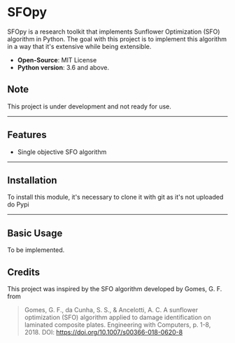 # SFOpy

SFOpy is a research toolkit that implements Sunflower Optimization (SFO) algorithm in Python. The goal with this project is to implement this algorithm in a way that it's extensive while being extensible. 

- **Open-Source**: MIT License
- **Python version**: 3.6 and above.

## Note

This project is under development and not ready for use.

--- 
## Features

- Single objective SFO algorithm

--- 
## Installation 

To install this module, it's necessary to clone it with git as it's not uploaded do Pypi

---
## Basic Usage

To be implemented.

## Credits

This project was inspired by the SFO algorithm developed by Gomes, G. F. from

> Gomes, G. F., da Cunha, S. S., & Ancelotti, A. C. A sunflower optimization (SFO) algorithm applied to damage identification on laminated composite plates. Engineering with Computers, p. 1-8, 2018. DOI: https://doi.org/10.1007/s00366-018-0620-8

